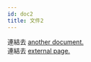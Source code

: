 ```yaml
---
id: doc2
title: 文件2
---
```


連結去 [another document.](doc3.md)  
連結去 [external page.](http://www.example.com)
